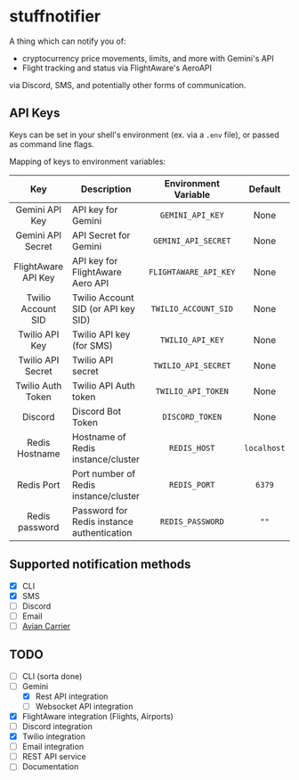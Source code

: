 # stuffnotifier

A thing which can notify you of:
- cryptocurrency price movements, limits, and more with Gemini's API
- Flight tracking and status via FlightAware's AeroAPI

via Discord, SMS, and potentially other forms of communication.

## API Keys

Keys can be set in your shell's environment (ex. via a `.env` file), or passed as command line flags.

Mapping of keys to environment variables:

|         Key         | Description                                | Environment Variable  |   Default   |
|:-------------------:|--------------------------------------------|:---------------------:|:-----------:|
|   Gemini API Key    | API key for Gemini                         |   `GEMINI_API_KEY`    |    None     |
|  Gemini API Secret  | API Secret for Gemini                      |  `GEMINI_API_SECRET`  |    None     |
| FlightAware API Key | API key for FlightAware Aero API           | `FLIGHTAWARE_API_KEY` |    None     |
| Twilio Account SID  | Twilio Account SID (or API key SID)        | `TWILIO_ACCOUNT_SID`  |    None     |
|   Twilio API Key    | Twilio API key (for SMS)                   |   `TWILIO_API_KEY`    |    None     |
|  Twilio API Secret  | Twilio API secret                          |  `TWILIO_API_SECRET`  |    None     |
|  Twilio Auth Token  | Twilio API Auth token                      |  `TWILIO_API_TOKEN`   |    None     |
|       Discord       | Discord Bot Token                          |    `DISCORD_TOKEN`    |    None     |
|   Redis Hostname    | Hostname of Redis instance/cluster         |     `REDIS_HOST`      | `localhost` |
|     Redis Port      | Port number of Redis instance/cluster      |     `REDIS_PORT`      |   `6379`    |
|   Redis password    | Password for Redis instance authentication |   `REDIS_PASSWORD`    |    `""`     |

## Supported notification methods

- [x] CLI
- [x] SMS
- [ ] Discord
- [ ] Email
- [ ] [Avian Carrier](https://datatracker.ietf.org/doc/html/rfc1149)

## TODO

- [ ] CLI (sorta done)
- [ ] Gemini
  - [x] Rest API integration
  - [ ] Websocket API integration
- [x] FlightAware integration (Flights, Airports)
- [ ] Discord integration
- [x] Twilio integration
- [ ] Email integration
- [ ] REST API service
- [ ] Documentation